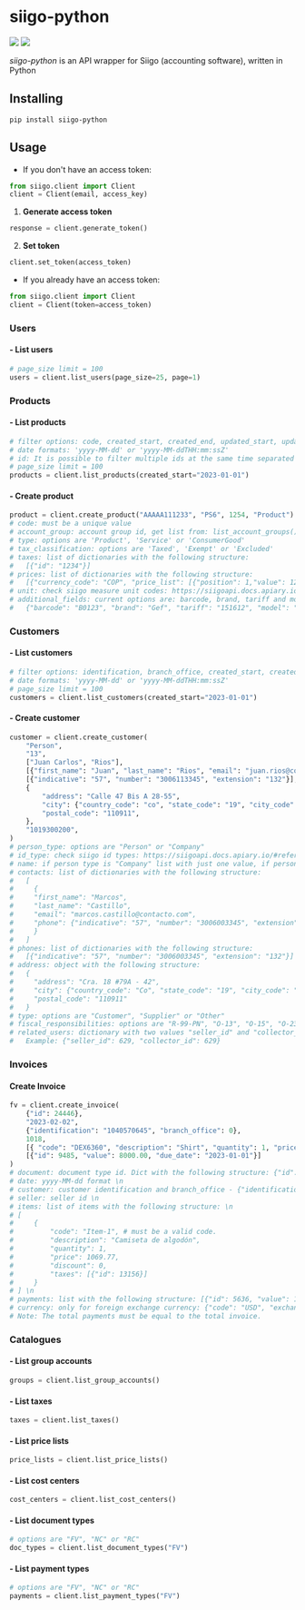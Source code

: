 # siigo-python
![](https://img.shields.io/badge/version-0.1.0-success) ![](https://img.shields.io/badge/Python-3.8%20|%203.9%20|%203.10%20|%203.11-4B8BBE?logo=python&logoColor=white)  

*siigo-python* is an API wrapper for Siigo (accounting software), written in Python

## Installing
```
pip install siigo-python
```
## Usage
* If you don't have an access token:
```python
from siigo.client import Client
client = Client(email, access_key)
```
1. **Generate access token**
```python
response = client.generate_token()
```
2. **Set token**
```python
client.set_token(access_token)
```
* If you already have an access token:
```python
from siigo.client import Client
client = Client(token=access_token)
```
### Users
#### - List users
```python
# page_size limit = 100
users = client.list_users(page_size=25, page=1)
```
### Products
#### - List products
```python
# filter options: code, created_start, created_end, updated_start, updated_end, id, page_size, page
# date formats: 'yyyy-MM-dd' or 'yyyy-MM-ddTHH:mm:ssZ'
# id: It is possible to filter multiple ids at the same time separated by commas.
# page_size limit = 100
products = client.list_products(created_start="2023-01-01")
```
#### - Create product
```python
product = client.create_product("AAAAA111233", "PS6", 1254, "Product")
# code: must be a unique value
# account_group: account group id, get list from: list_account_groups()
# type: options are 'Product', 'Service' or 'ConsumerGood'
# tax_classification: options are 'Taxed', 'Exempt' or 'Excluded'
# taxes: list of dictionaries with the following structure:
#   [{"id": "1234"}]
# prices: list of dictionaries with the following structure:
#   [{"currency_code": "COP", "price_list": [{"position": 1,"value": 12000}]}]
# unit: check siigo measure unit codes: https://siigoapi.docs.apiary.io/#reference/productos/crear-producto/crear-producto
# additional_fields: current options are: barcode, brand, tariff and model. Example:
#   {"barcode": "B0123", "brand": "Gef", "tariff": "151612", "model": "Loiry"}
```
### Customers
#### - List customers
```python
# filter options: identification, branch_office, created_start, created_end, updated_start, updated_end, page_size, page
# date formats: 'yyyy-MM-dd' or 'yyyy-MM-ddTHH:mm:ssZ'
# page_size limit = 100
customers = client.list_customers(created_start="2023-01-01")
```
#### - Create customer
```python
customer = client.create_customer(
    "Person", 
    "13", 
    ["Juan Carlos", "Rios"], 
    [{"first_name": "Juan", "last_name": "Rios", "email": "juan.rios@contact.com",}],
    [{"indicative": "57", "number": "3006113345", "extension": "132"}],
    {
        "address": "Calle 47 Bis A 28-55",
        "city": {"country_code": "co", "state_code": "19", "city_code": "19001"},
        "postal_code": "110911",
    },
    "1019300200",
)
# person_type: options are "Person" or "Company"
# id_type: check siigo id types: https://siigoapi.docs.apiary.io/#reference/clientes/crear-cliente/crear-cliente
# name: if person type is "Company" list with just one value, if person type is "Person" list with two values
# contacts: list of dictionaries with the following structure:
#   [
#     {
#     "first_name": "Marcos",
#     "last_name": "Castillo",
#     "email": "marcos.castillo@contacto.com", 
#     "phone": {"indicative": "57", "number": "3006003345", "extension": "132"}
#     }
#   ]
# phones: list of dictionaries with the following structure:
#   [{"indicative": "57", "number": "3006003345", "extension": "132"}]
# address: object with the following structure:
#   {
#     "address": "Cra. 18 #79A - 42",
#     "city": {"country_code": "Co", "state_code": "19", "city_code": "19001"},
#     "postal_code": "110911"
#   }
# type: options are "Customer", "Supplier" or "Other"
# fiscal_responsibilities: options are "R-99-PN", "O-13", "O-15", "O-23" or "O-47"
# related_users: dictionary with two values "seller_id" and "collector_id"
#   Example: {"seller_id": 629, "collector_id": 629}
```
### Invoices
#### Create Invoice
```python
fv = client.create_invoice(
    {"id": 24446},
    "2023-02-02",
    {"identification": "1040570645", "branch_office": 0},
    1018,
    [{ "code": "DEX6360", "description": "Shirt", "quantity": 1, "price": 8000.00, "discount": 0}],
    [{"id": 9485, "value": 8000.00, "due_date": "2023-01-01"}] 
)
# document: document type id. Dict with the following structure: {"id": 24446} \n
# date: yyyy-MM-dd format \n
# customer: customer identification and branch_office - {"identification": "13832081", "branch_office": 0} \n
# seller: seller id \n
# items: list of items with the following structure: \n
# [
#     {
#         "code": "Item-1", # must be a valid code.
#         "description": "Camiseta de algodón",
#         "quantity": 1,
#         "price": 1069.77,
#         "discount": 0,
#         "taxes": [{"id": 13156}]
#     }
# ] \n
# payments: list with the following structure: [{"id": 5636, "value": 1273.03, "due_date": "2021-03-19"}] \n
# currency: only for foreign exchange currency: {"code": "USD", "exchange_rate": 3825.03} \n
# Note: The total payments must be equal to the total invoice.
```
### Catalogues
#### - List group accounts
```python
groups = client.list_group_accounts()
```
#### - List taxes
```python
taxes = client.list_taxes()
```
#### - List price lists
```python
price_lists = client.list_price_lists()
```
#### - List cost centers
```python
cost_centers = client.list_cost_centers()
```
#### - List document types
```python
# options are "FV", "NC" or "RC"
doc_types = client.list_document_types("FV")
```
#### - List payment types
```python
# options are "FV", "NC" or "RC"
payments = client.list_payment_types("FV")
```